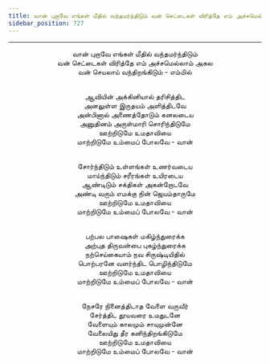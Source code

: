 ```yaml
---
title: வான் புறாவே எங்கள் மீதில் வந்தமர்ந்திடும் வன் செட்டைகள் விரித்தே எம் அச்சமெல்லாம் அகல
sidebar_position: 727
---
```


---
<center>
வான் புறாவே எங்கள் மீதில் வந்தமர்ந்திடும்<br/>
வன் செட்டைகள் விரித்தே எம் அச்சமெல்லாம் அகல<br/>
வன் செயலாய் வந்திறங்கிடும் - எம்மில்<br/><br/>

ஆவியின் அக்கினியால் தரிசித்திட<br/>
அனலுள்ள இருதயம் அளித்திடவே<br/>
அன்பினால் அணைத்தோடும் கனலடைய<br/>
அனுதினம் அருள்மாரி சொரிந்திடுமே<br/>
ஊற்றிடுமே உமதாவியை<br/>
மாற்றிடுமே உம்மைப் போலவே            - வான்<br/><br/>

சோர்ந்திடும் உள்ளங்கள் உணர்வடைய<br/>
மாய்ந்திடும் சரீரங்கள் உயிரடைய<br/>
ஆண்டிடும் சக்திகள் அகன்றோடவே<br/>
அண்டி வரும் எமக்கு நின் ஜெயம்தாருமே<br/>
ஊற்றிடுமே உமதாவியை<br/>
மாற்றிடுமே உம்மைப் போலவே            - வான்<br/><br/>

பற்பல பாஷைகள் மகிழ்ந்துரைக்க<br/>
அற்புத திருவன்பை புகழ்ந்துரைக்க<br/>
நற்செய்கையாம் நவ சிருஷ்டியிதில்<br/>
பொற்பரனே வளர்ந்திட பொழிந்திடுமே<br/>
ஊற்றிடுமே உமதாவியை<br/>
மாற்றிடுமே உம்மைப் போலவே            - வான்<br/><br/>

நேசரே நினைத்திடாத வேளை வருவீர்<br/>
சேர்த்திட தூயவரை உமதுடனே<br/>
வேளையும் காலமும் சாயுமுன்னே<br/>
வேலையிது தீர கனிந்திறங்கிடுமே<br/>
ஊற்றிடுமே உமதாவியை<br/>
மாற்றிடுமே உம்மைப் போலவே            - வான்
</center>
